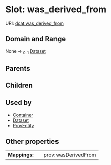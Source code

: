 
# Slot: was_derived_from



URI: [dcat:was_derived_from](http://www.w3.org/ns/dcat#was_derived_from)


## Domain and Range

None &#8594;  <sub>0..1</sub> [Dataset](Dataset.md)

## Parents


## Children


## Used by

 * [Container](Container.md)
 * [Dataset](Dataset.md)
 * [ProvEntity](ProvEntity.md)

## Other properties

|  |  |  |
| --- | --- | --- |
| **Mappings:** | | prov:wasDerivedFrom |